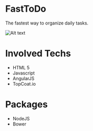 FastToDo
========
The fastest way to organize daily tasks.

![Alt text](https://marketplace.cdn.mozilla.net/img/uploads/previews/full/143/143071.png?raw=true "Screenshot")

Involved Techs
========
* HTML 5
* Javascript
* AngularJS
* TopCoat.io

Packages
========
* NodeJS
* Bower
